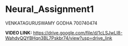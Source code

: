 # Neural_Assignment1

VENKATAGURUSWAMY GODHA
700740474

**VIDEO LINK:** https://drive.google.com/file/d/1cLSJwLI8-WahdyQQYBHqn3BL7Pskbr74/view?usp=drive_link

